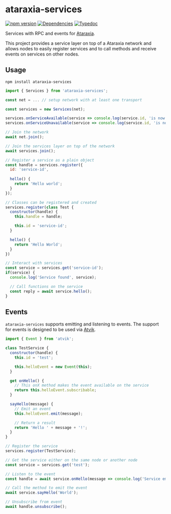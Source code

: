 # ataraxia-services

[![npm version](https://img.shields.io/npm/v/ataraxia-services)](https://www.npmjs.com/package/ataraxia-services)
[![Dependencies](https://img.shields.io/librariesio/release/npm/ataraxia-services)](https://libraries.io/npm/ataraxia-services)
[![Typedoc](https://img.shields.io/badge/typedoc-ataraxia--services-%23fff)](https://aholstenson.github.io/ataraxia/modules/ataraxia_services.html)

Services with RPC and events for [Ataraxia](https://github.com/aholstenson/ataraxia).

This project provides a service layer on top of a Ataraxia network and allows
nodes to easily register services and to call methods and receive events on
services on other nodes.

## Usage

```
npm install ataraxia-services
```

```javascript
import { Services } from 'ataraxia-services';

const net = ... // setup network with at least one transport

const services = new Services(net);

services.onServiceAvailable(service => console.log(service.id, 'is now available'));
services.onServiceUnavailable(service => console.log(service.id, 'is no longer available'));

// Join the network
await net.join();

// Join the services layer on top of the network
await services.join();

// Register a service as a plain object
const handle = services.register({
  id: 'service-id',
  
  hello() {
    return 'Hello world';
  }
});

// Classes can be registered and created
services.register(class Test {
  constructor(handle) {
    this.handle = handle;

    this.id = 'service-id';
  }

  hello() {
    return 'Hello World';
  }
})

// Interact with services
const service = services.get('service-id');
if(service) {
  console.log('Service found', service);

  // Call functions on the service
  const reply = await service.hello();
}
```

## Events

`ataraxia-services` supports emitting and listening to events. The support for
events is designed to be used via [Atvik](https://github.com/aholstenson/atvik).

```javascript
import { Event } from 'atvik';

class TestService {
  constructor(handle) {
    this.id = 'test';

    this.helloEvent = new Event(this);
  }

  get onHello() {
    // This onX method makes the event available on the service
    return this.helloEvent.subscribable;
  }

  sayHello(message) {
    // Emit an event
    this.helloEvent.emit(message);

    // Return a result
    return 'Hello ' + message + '!';
  }
}

// Register the service
services.register(TestService);

// Get the service either on the same node or another node
const service = services.get('test');

// Listen to the event
const handle = await service.onHello(message => console.log('Service emitted hello event:', message));

// Call the method to emit the event
await service.sayHello('World');

// Unsubscribe from event
await handle.unsubscribe();
```
